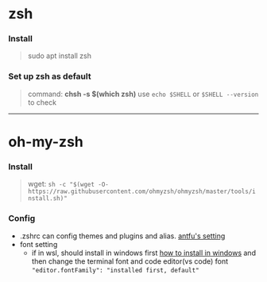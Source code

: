# zsh 

### Install
> sudo apt install zsh

### Set up zsh as default
> command: **chsh -s \$(which zsh)** 
> use `echo $SHELL` or `$SHELL --version` to check

---

# oh-my-zsh

### Install
> wget: `sh -c "$(wget -O- https://raw.githubusercontent.com/ohmyzsh/ohmyzsh/master/tools/install.sh)"`

### Config
* .zshrc can config themes and plugins and alias. [antfu's setting](https://github.com/antfu/dotfiles/blob/main/.zshrc)
* font setting
  * if in wsl, should install in windows first [how to install in windows](https://slmeng.medium.com/how-to-install-powerline-fonts-in-windows-b2eedecace58) and then change the terminal font and code editor(vs code) font `"editor.fontFamily": "installed first, default"`